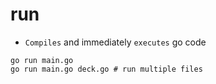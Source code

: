 # run

- `Compiles` and immediately `executes` go code

```shell
go run main.go
go run main.go deck.go # run multiple files
```
